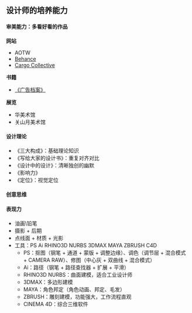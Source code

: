 ## 设计师的培养能力

#### 审美能力：多看好看的作品

**网站**
* AOTW
* [Behance](https://www.behance.net/)
* [Cargo Collective](https://2.cargocollective.com/)

**书籍**
* [《广告档案》](https://book.douban.com/subject/1855347/)

**展览**
* 华美术馆
* 关山月美术馆

#### 设计理论
* 《三大构成》：基础理论知识
* 《写给大家的设计书》：重复对齐对比
* 《设计中的设计》：清晰独创的幽默
* 《影响力》
* 《定位》：视觉定位

#### 创意思维

#### 表现力

* 油画\铅笔
* 摄影 + 后期
* 点线面 + 材质 + 光影
* 工具：PS Ai RHINO3D NURBS 3DMAX MAYA ZBRUSH C4D
  * PS：抠图（钢笔 + 通道 + 蒙版 + 调整边缘）、调色（调节层 + 混合模式 + CAMERA RAW）、修图（中心灰 + 双曲线 + 混合模式）
  * Ai：路径（钢笔 + 路径查找器 + 扩展 + 平滑）
  * RHINO3D NURBS：曲面建模，适合工业设计师
  * 3DMAX：多边形建模
  * MAYA：角色邦定（角色动画、邦定、毛发）
  * ZBRUSH：雕刻建模，功能强大，工作流程直观
  * CINEMA 4D：综合三维软件
